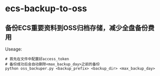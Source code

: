 # ecs-backup-to-oss

## 备份ECS重要资料到OSS归档存储，减少全盘备份费用

Useage:

    # 首先在文件中配置好access_token
    # 备份成功后会自动删除<max_backup_day>之前的备份
    python oss_backuper.py <backup_prefix> <backup_dir> <max_backup_day>

    
